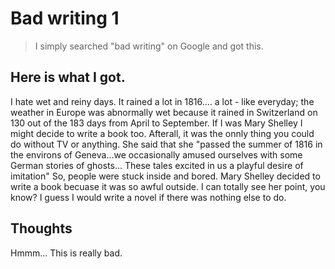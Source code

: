 # Bad writing 1

> I simply searched "bad writing" on Google and got this.

## Here is what I got.

I hate wet and reiny days. It rained a lot in 1816....
a lot - like everyday; the weather in Europe was abnormally
wet because it rained in Switzerland on 130 out of the 183 days
from April to September. If I was Mary Shelley I might decide
to write a book too. Afterall, it was the onnly thing you could
do without TV or anything. She said that she "passed the summer
of 1816 in the environs of Geneva...we occasionally amused
ourselves with some German stories of ghosts... These tales
excited in us a playful desire of imitation"  So, people were
stuck inside and bored. Mary Shelley decided to write a book
becuase it was so awful outside. I can totally see her point,
you know? I guess I would write a novel if there was nothing
else to do.

## Thoughts

Hmmm... This is really bad.
